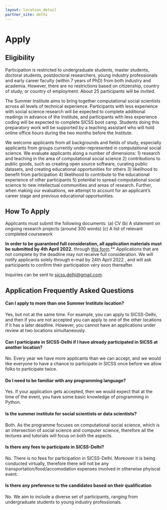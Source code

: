 ```yaml
---
layout: location_detail
partner_site: delhi
---
```


# Apply

## Eligibility

Participation is restricted to undergraduate students, master students, doctoral students, postdoctoral researchers, young industry professionals and early career faculty (within 7 years of PhD) from both industry and academia. However, there are no restrictions based on citizenship, country of study, or country of employment. About 25 participants will be invited.

The Summer Institute aims to bring together computational social scientists across all levels of technical experience. Participants with less experience with social science research will be expected to complete additional readings in advance of the Institute, and participants with less experience coding will be expected to complete SICSS boot camp. Students doing this preparatory work will be supported by a teaching assistant who will hold online office hours during the two months before the Institute.

We welcome applicants from all backgrounds and fields of study, especially applicants from groups currently under-represented in computational social science. We evaluate applicants along a number of dimensions: 1) research and teaching in the area of computational social science 2) contributions to public goods, such as creating open source software, curating public datasets, and creating educational opportunities for others 3) likelihood to benefit from participation 4) likelihood to contribute to the educational experience of other participants 5) potential to spread computational social science to new intellectual communities and areas of research. Further, when making our evaluations, we attempt to account for an applicant’s career stage and previous educational opportunities.

## How To Apply

Applicants must submit the following documents: 
(a) CV
(b) A statement on ongoing research projects (around 300 words)
(c) A list of relevant completed coursework

**In order to be guaranteed full consideration, all application materials must be submitted by 4th April 2022.** through [this form](https://forms.gle/pFpN7H7ny2n5h6yEA).** Applications that are not complete by the deadline may not receive full consideration. We will notify applicants solely through e-mail by 24th April 2022 , and will ask participants to confirm their participation very soon thereafter.

Inquiries can be sent to sicss.delhi@gmail.com.

## Application Frequently Asked Questions

#### Can I apply to more than one Summer Institute location?

Yes, but not at the same time. For example, you can apply to SICSS-Delhi, and then if you are not accepted you can apply to one of the other locations if it has a later deadline. However, you cannot have an applications under review at two locations simultaneously.

#### Can I participate in SICSS-Delhi if I have already participated in SICSS at another location?

No. Every year we have more applicants than we can accept, and we would like everyone to have a chance to participate in SICSS once before we allow folks to participate twice.

#### Do I need to be familiar with any programming language?

Yes. If your application gets accepted, then we would expect that at the time of the event, you have some basic knowledge of programming in Python. 

#### Is the summer institute for social scientists or data scientists?

Both. As the programme focuses on computational social science, which is an intersection of social science and computer science, therefore all the lectures and tutorials will focus on both the aspects.

#### Is there any fees to participate in SICSS-Delhi?

No. There is no fees for participation in SICSS-Delhi. Moreover it is being conducted virtually, therefore there will not be any transportation/food/accomodation expenses involved in otherwise phyiscal event. 


#### Is there any preference to the candidates based on their qualification

No. We aim to include a diverse set of participants, ranging from undergraduate students to young industry professionals.


